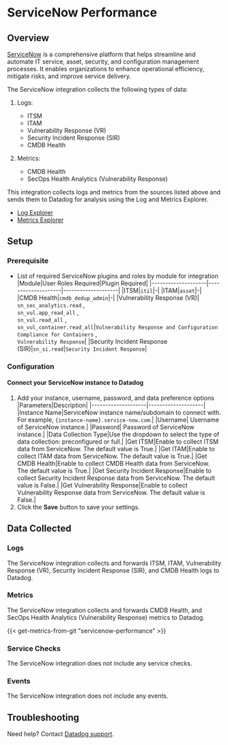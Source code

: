 # ServiceNow Performance

## Overview

[ServiceNow][1] is a comprehensive platform that helps streamline and automate IT service, asset, security, and configuration management processes. It enables organizations to enhance operational efficiency, mitigate risks, and improve service delivery.

The ServiceNow integration collects the following types of data:

1. Logs:
    * ITSM 
    * ITAM 
    * Vulnerability Response (VR) 
    * Security Incident Response (SIR) 
    * CMDB Health

2. Metrics:
    * CMDB Health 
    * SecOps Health Analytics (Vulnerability Response)


This integration collects logs and metrics from the sources listed above and sends them to Datadog for analysis using the Log and Metrics Explorer.

* [Log Explorer][2]
* [Metrics Explorer][3]

## Setup

### Prerequisite
- List of required ServiceNow plugins and roles by module for integration
    |Module|User Roles Required|Plugin Required|
    |--------------------|--------------------|--------------------|
    |ITSM|`itil`|-|
    |ITAM|`asset`|-|
    |CMDB Health|`cmdb_dedup_admin`|-|
    |Vulnerability Response (VR)| `sn_sec_analytics.read` ,<br>`sn_vul.app_read_all` ,<br>`sn_vul.read_all` ,<br>`sn_vul_container.read_all`|`Vulnerability Response and Configuration Compliance for Containers` ,<br>`Vulnerability Response`|
    |Security Incident Response (SIR)|`sn_si.read`|`Security Incident Response`|

### Configuration
#### Connect your ServiceNow instance to Datadog

1. Add your instance, username, password, and data preference options
    |Parameters|Description|
    |--------------------|--------------------|
    |Instance Name|ServiceNow instance name/subdomain to connect with. For example, `{instance-name}.service-now.com`.|
    |Username| Username of ServiceNow instance.|
    |Password| Password of ServiceNow instance.|
    |Data Collection Type|Use the dropdown to select the type of data collection: preconfigured or full.|
    |Get ITSM|Enable to collect ITSM data from ServiceNow. The default value is True.|
    |Get ITAM|Enable to collect ITAM data from ServiceNow. The default value is True.|
    |Get CMDB Health|Enable to collect CMDB Health data from ServiceNow. The default value is True.|
    |Get Security Incident Response|Enable to collect Security Incident Response data from ServiceNow. The default value is False.|
    |Get Vulnerability Response|Enable to collect Vulnerability Response data from ServiceNow. The default value is False.|
2. Click the **Save** button to save your settings.


## Data Collected

### Logs 

The ServiceNow integration collects and forwards ITSM, ITAM, Vulnerability Response (VR), Security Incident Response (SIR), and CMDB Health logs to Datadog.

### Metrics

The ServiceNow integration collects and forwards CMDB Health, and SecOps Health Analytics (Vulnerability Response) metrics to Datadog.

{{< get-metrics-from-git "servicenow-performance" >}}

### Service Checks

The ServiceNow integration does not include any service checks.

### Events

The ServiceNow integration does not include any events.

## Troubleshooting

Need help? Contact [Datadog support][6].

[1]: https://www.servicenow.com/
[2]: https://docs.datadoghq.com/logs/explorer/
[3]: https://docs.datadoghq.com/metrics/explorer/
[4]: https://www.servicenow.com/docs/bundle/xanadu-platform-security/page/administer/security/task/t_ActivateOAuth.html
[5]: https://www.servicenow.com/docs/bundle/xanadu-platform-security/page/administer/security/task/t_SetTheOAuthProperty.html
[6]: https://docs.datadoghq.com/help/
[7]: https://www.servicenow.com/docs/bundle/xanadu-platform-administration/page/administer/users-and-groups/task/t_CreateAUser.html
[8]: https://www.servicenow.com/docs/bundle/vancouver-platform-administration/page/administer/reference-pages/task/t_AddAPropertyUsingSysPropsList.html
[9]: https://www.servicenow.com/docs/bundle/xanadu-platform-security/page/integrate/authentication/task/add-oauth-application-user.html